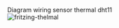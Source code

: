 Diagram wiring sensor thermal dht11
<br>
![fritzing-thelmal](https://user-images.githubusercontent.com/107124396/179392506-a4ef9d0d-d584-4454-afb3-7894190afe58.png)